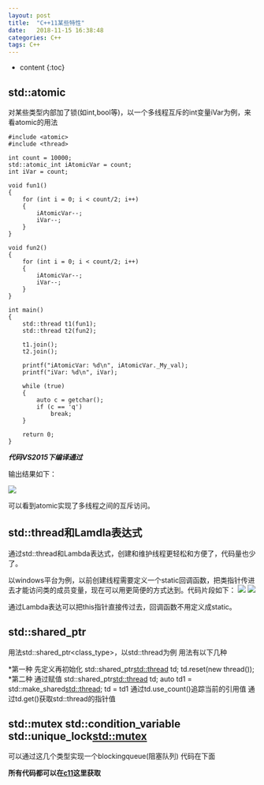 ```yaml
---
layout: post
title:  "C++11某些特性"
date:   2018-11-15 16:38:48
categories: C++
tags: C++
---
```


* content
{:toc}

## std::atomic

对某些类型内部加了锁(如int,bool等)，以一个多线程互斥的int变量iVar为例，来看atomic的用法
~~~
#include <atomic>
#include <thread>

int count = 10000;
std::atomic_int iAtomicVar = count;
int iVar = count;

void fun1()
{
	for (int i = 0; i < count/2; i++)
	{
		iAtomicVar--;
		iVar--;
	}
}

void fun2()
{
	for (int i = 0; i < count/2; i++)
	{
		iAtomicVar--;
		iVar--;
	}
}

int main()
{
	std::thread t1(fun1);
	std::thread t2(fun2);

	t1.join();
	t2.join();

	printf("iAtomicVar: %d\n", iAtomicVar._My_val);
	printf("iVar: %d\n", iVar);

	while (true)
	{
		auto c = getchar();
		if (c == 'q')
			break;
	}

	return 0;
}
~~~
***代码VS2015下编译通过***

输出结果如下：




![](http://jiephe.oss-cn-beijing.aliyuncs.com/18-11-15/58397569.jpg)




可以看到atomic实现了多线程之间的互斥访问。


## std::thread和Lamdla表达式
通过std::thread和Lambda表达式，创建和维护线程更轻松和方便了，代码量也少了。

以windows平台为例，以前创建线程需要定义一个static回调函数，把类指针传进去才能访问类的成员变量，现在可以用更简便的方式达到。代码片段如下：
![](http://jiephe.oss-cn-beijing.aliyuncs.com/18-11-15/71410174.jpg)
![](http://jiephe.oss-cn-beijing.aliyuncs.com/18-11-15/96921514.jpg)

通过Lambda表达可以把this指针直接传过去，回调函数不用定义成static。

## std::shared_ptr
用法std::shared_ptr<class_type>，以std::thread为例 用法有以下几种

*第一种 先定义再初始化
std::shared_ptr<std::thread> td;
td.reset(new thread());
*第二种 通过赋值
std::shared_ptr<std::thread> td;
auto td1 = std::make_shared<std::thread>;
td = td1
通过td.use_count()追踪当前的引用值
通过td.get()获取std::thread的指针值

## std::mutex std::condition_variable std::unique_lock<std::mutex>
可以通过这几个类型实现一个blockingqueue(阻塞队列) 代码在下面

**所有代码都可以在[c11](https://github.com/jiephe/c11)这里获取**
